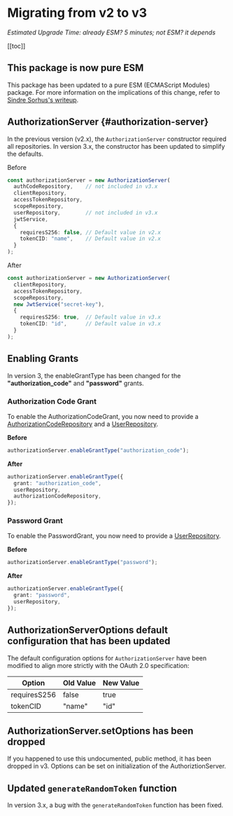 # Migrating from v2 to v3

_Estimated Upgrade Time: already ESM? 5 minutes; not ESM? it depends_

[[toc]]

## This package is now pure ESM

This package has been updated to a pure ESM (ECMAScript Modules) package. For more information on the implications of this change, refer to [Sindre Sorhus's writeup](https://gist.github.com/sindresorhus/a39789f98801d908bbc7ff3ecc99d99c).


## AuthorizationServer {#authorization-server}

In the previous version (v2.x), the `AuthorizationServer` constructor required all repositories. In version 3.x, the 
constructor has been updated to simplify the defaults.

Before

```typescript
const authorizationServer = new AuthorizationServer(
  authCodeRepository,    // not included in v3.x
  clientRepository,
  accessTokenRepository,
  scopeRepository,
  userRepository,        // not included in v3.x
  jwtService,
  {
    requiresS256: false, // Default value in v2.x
    tokenCID: "name",    // Default value in v2.x
  }
);
```

After

```typescript
const authorizationServer = new AuthorizationServer(
  clientRepository,
  accessTokenRepository,
  scopeRepository,
  new JwtService("secret-key"),
  {
    requiresS256: true,  // Default value in v3.x
    tokenCID: "id",      // Default value in v3.x
  }
);
```

## Enabling Grants

In version 3, the enableGrantType has been changed for the **"authorization_code"** and **"password"** grants.

### Authorization Code Grant

To enable the AuthorizationCodeGrant, you now need to provide a [AuthorizationCodeRepository](../repositories/index.md#authorization-code-repository) and a [UserRepository](../repositories/index.md#user-repository).

**Before**

```typescript
authorizationServer.enableGrantType("authorization_code");
```

**After**

```typescript
authorizationServer.enableGrantType({
  grant: "authorization_code",
  userRepository, 
  authorizationCodeRepository,
});
```

### Password Grant

To enable the PasswordGrant, you now need to provide a [UserRepository](../repositories/index.md#user-repository).

**Before**

```typescript
authorizationServer.enableGrantType("password");
```

**After**

```typescript
authorizationServer.enableGrantType({
  grant: "password",
  userRepository, 
});
```

## AuthorizationServerOptions default configuration that has been updated

The default configuration options for `AuthorizationServer` have been modified to align more strictly with the OAuth 2.0 specification:

| Option       | Old Value | New Value |
|--------------| --------- | --------- |
| requiresS256 | false     | true      |
| tokenCID     | "name"    | "id"      |

## AuthorizationServer.setOptions has been dropped

If you happened to use this undocumented, public method, it has been dropped in v3. Options can be set on initialization of the AuthoriztionServer.

## Updated `generateRandomToken` function

In version 3.x, a bug with the `generateRandomToken` function has been fixed.